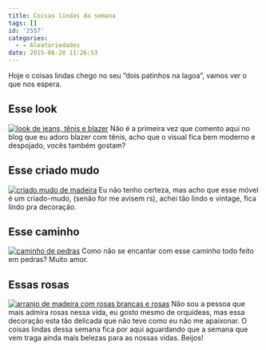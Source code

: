 ```yaml
---
title: Coisas lindas da semana
tags: []
id: '2557'
categories:
  - - Aleatoriedades
date: 2015-06-20 11:26:53
---
```


Hoje o coisas lindas chego no seu “dois patinhos na lagoa”, vamos ver o que nos espera.

## Esse look

[![look de jeans, tênis e blazer ](/wp-content/uploads/2015/06/jeans-com-all-star-vermelho-e-blazer-vermelho-e-camiseta-listrada-385x1024.jpg)](/wp-content/uploads/2015/06/jeans-com-all-star-vermelho-e-blazer-vermelho-e-camiseta-listrada.jpg) Não é a primeira vez que comento aqui no blog que eu adoro blazer com tênis, acho que o visual fica bem moderno e despojado, vocês também gostam?

## Esse criado mudo

[![criado mudo de madeira](/wp-content/uploads/2015/06/criado-mudo-vintage.jpg)](/wp-content/uploads/2015/06/criado-mudo-vintage.jpg) Eu não tenho certeza, mas acho que esse móvel é um criado-mudo, (senão for me avisem rs), achei tão lindo e vintage, fica lindo pra decoração.

## Esse caminho

[![caminho de pedras](/wp-content/uploads/2015/06/caminho-feito-de-pedras-601x1024.jpg)](/wp-content/uploads/2015/06/caminho-feito-de-pedras.jpg) Como não se encantar com esse caminho todo feito em pedras? Muito amor.

## Essas rosas

[![arranjo de madeira com rosas brancas e rosas](/wp-content/uploads/2015/06/decoração-com-rosas-brancas.jpg)](/wp-content/uploads/2015/06/decoração-com-rosas-brancas.jpg) Não sou a pessoa que mais admira rosas nessa vida, eu gosto mesmo de orquídeas, mas essa decoração esta tão delicada que não teve como eu não me apaixonar. O coisas lindas dessa semana fica por aqui aguardando que a semana que vem traga ainda mais belezas para as nossas vidas. Beijos!
